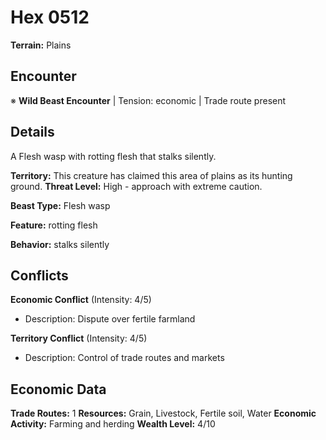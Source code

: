 # Hex 0512

**Terrain:** Plains

## Encounter
※ **Wild Beast Encounter** | Tension: economic | Trade route present

## Details
A Flesh wasp with rotting flesh that stalks silently.

**Territory:** This creature has claimed this area of plains as its hunting ground.
**Threat Level:** High - approach with extreme caution.

**Beast Type:** Flesh wasp

**Feature:** rotting flesh

**Behavior:** stalks silently

## Conflicts
**Economic Conflict** (Intensity: 4/5)
- Description: Dispute over fertile farmland

**Territory Conflict** (Intensity: 4/5)
- Description: Control of trade routes and markets

## Economic Data
**Trade Routes:** 1
**Resources:** Grain, Livestock, Fertile soil, Water
**Economic Activity:** Farming and herding
**Wealth Level:** 4/10
